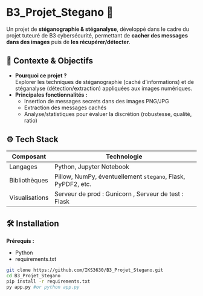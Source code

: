 # B3_Projet_Stegano 🚀

Un projet de **stéganographie & stéganalyse**, développé dans le cadre du projet tuteuré de B3 cybersécurité, permettant de **cacher des messages dans des images** puis de **les récupérer/détecter**.

## 🧩 Contexte & Objectifs

- **Pourquoi ce projet ?**  
  Explorer les techniques de stéganographie (caché d’informations) et de stéganalyse (détection/extraction) appliquées aux images numériques.
- **Principales fonctionnalités :**  
  - Insertion de messages secrets dans des images PNG/JPG  
  - Extraction des messages cachés  
  - Analyse/statistiques pour évaluer la discrétion (robustesse, qualité, ratio)

## ⚙️ Tech Stack

| Composant       | Technologie                                                 |
|-----------------|-------------------------------------------------------------|
| Langages        | Python, Jupyter Notebook                                    |
| Bibliothèques   | Pillow, NumPy, éventuellement `stegano`, Flask, PyPDF2, etc.|
| Visualisations  | Serveur de prod : Gunicorn , Serveur de test : Flask |


## 🛠️ Installation

**Prérequis :**
- Python 
- requirements.txt


```bash
git clone https://github.com/IKS3630/B3_Projet_Stegano.git
cd B3_Projet_Stegano
pip install -r requirements.txt
py app.py #or python app.py
